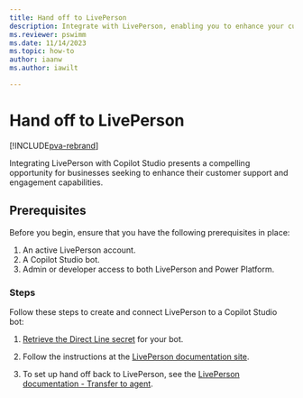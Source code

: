 ```yaml
--- 
title: Hand off to LivePerson
description: Integrate with LivePerson, enabling you to enhance your customer support and engagement capabilities. Learn how to set up this integration to leverage the strengths of both platforms, empowering your organization to deliver more personalized, efficient, and effective customer interactions.
ms.reviewer: pswimm
ms.date: 11/14/2023
ms.topic: how-to
author: iaanw
ms.author: iawilt

---
```


# Hand off to LivePerson

[!INCLUDE[pva-rebrand](includes/pva-rebrand.md)]

Integrating LivePerson with Copilot Studio presents a compelling opportunity for businesses seeking to enhance their customer support and engagement capabilities. 

## Prerequisites

Before you begin, ensure that you have the following prerequisites in place:

1. An active LivePerson account.
2. A Copilot Studio bot.
3. Admin or developer access to both LivePerson and Power Platform.

### Steps

Follow these steps to create and connect LivePerson to a Copilot Studio bot:

1. [Retrieve the Direct Line secret](/azure/bot-service/rest-api/bot-framework-rest-direct-line-3-0-authentication?view=azure-bot-service-4.0&preserve-view=true) for your bot.

2. Follow the instructions at the [LivePerson documentation site](https://developers.liveperson.com/third-party-bots-microsoft-direct-line-introduction.html).

3. To set up hand off back to LivePerson, see the [LivePerson documentation - Transfer to agent](https://developers.liveperson.com/third-party-bots-microsoft-direct-line-pva.html#transfer-to-agent).
